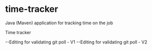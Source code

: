 # time-tracker
Java (Maven) application for tracking time on the job

Time tracker

--Editing for validating git poll - V1
--Editing for validating git poll - V2
